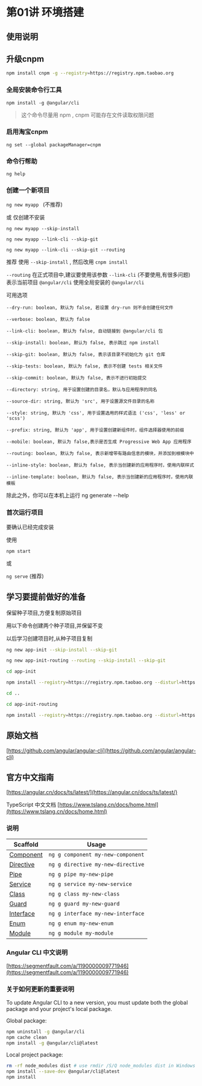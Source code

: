 # 第01讲 环境搭建

## 使用说明

## 升级cnpm

```bash
npm install cnpm -g --registry=https://registry.npm.taobao.org
```

### 全局安装命令行工具

`npm install -g @angular/cli`

> 这个命令尽量用 npm , cnpm 可能存在文件读取权限问题

### 启用淘宝cnpm

`ng set --global packageManager=cnpm`

### 命令行帮助

`ng help`

### 创建一个新项目

`ng new myapp ` (不推荐)

或 仅创建不安装

`ng new myapp --skip-install`  

`ng new myapp --link-cli --skip-git`

`ng new myapp --link-cli --skip-git --routing`


推荐 使用 `--skip-install` , 然后改用 `cnpm install`

`--routing` 在正式项目中,建议要使用该参数
`--link-cli` (不要使用,有很多问题) 表示当前项目 `@angular/cli` 使用全局安装的 `@angular/cli`


可用选项

    --dry-run: boolean, 默认为 false, 若设置 dry-run 则不会创建任何文件

    --verbose: boolean, 默认为 false

    --link-cli: boolean, 默认为 false, 自动链接到 @angular/cli 包

    --skip-install: boolean, 默认为 false, 表示跳过 npm install

    --skip-git: boolean, 默认为 false, 表示该目录不初始化为 git 仓库

    --skip-tests: boolean, 默认为 false, 表示不创建 tests 相关文件

    --skip-commit: boolean, 默认为 false, 表示不进行初始提交

    --directory: string, 用于设置创建的目录名，默认与应用程序的同名

    --source-dir: string, 默认为 'src', 用于设置源文件目录的名称

    --style: string, 默认为 'css', 用于设置选用的样式语法 ('css', 'less' or 'scss')

    --prefix: string, 默认为 'app', 用于设置创建新组件时，组件选择器使用的前缀

    --mobile: boolean, 默认为 false,表示是否生成 Progressive Web App 应用程序

    --routing: boolean, 默认为 false, 表示新增带有路由信息的模块，并添加到根模块中

    --inline-style: boolean, 默认为 false, 表示当创建新的应用程序时，使用内联样式

    --inline-template: boolean, 默认为 false, 表示当创建新的应用程序时，使用内联模板

除此之外，你可以在本机上运行 ng generate --help 


### 首次运行项目

要确认已经完成安装 

使用 

`npm start`

或

`ng serve`  (推荐)


## 学习要提前做好的准备

保留种子项目,方便复制原始项目

用以下命令创建两个种子项目,并保留不变

以后学习创建项目时,从种子项目复制

```bash
ng new app-init --skip-install --skip-git 

ng new app-init-routing --routing --skip-install --skip-git 

cd app-init

npm install --registry=https://registry.npm.taobao.org --disturl=https://npm.taobao.org/dist --sass-binary-site=http://npm.taobao.org/mirrors/node-sass

cd ..

cd app-init-routing

npm install --registry=https://registry.npm.taobao.org --disturl=https://npm.taobao.org/dist --sass-binary-site=http://npm.taobao.org/mirrors/node-sass
```


## 原始文档

[https://github.com/angular/angular-cli](https://github.com/angular/angular-cli)

## 官方中文指南

[https://angular.cn/docs/ts/latest/](https://angular.cn/docs/ts/latest/)

TypeScript 中文文档
[https://www.tslang.cn/docs/home.html](https://www.tslang.cn/docs/home.html)

### 说明

Scaffold  | Usage
---       | ---
[Component](https://github.com/angular/angular-cli/wiki/generate-component) | `ng g component my-new-component`
[Directive](https://github.com/angular/angular-cli/wiki/generate-directive) | `ng g directive my-new-directive`
[Pipe](https://github.com/angular/angular-cli/wiki/generate-pipe)           | `ng g pipe my-new-pipe`
[Service](https://github.com/angular/angular-cli/wiki/generate-service)     | `ng g service my-new-service`
[Class](https://github.com/angular/angular-cli/wiki/generate-class)         | `ng g class my-new-class`
[Guard](https://github.com/angular/angular-cli/wiki/generate-guard)         | `ng g guard my-new-guard`
[Interface](https://github.com/angular/angular-cli/wiki/generate-interface) | `ng g interface my-new-interface`
[Enum](https://github.com/angular/angular-cli/wiki/generate-enum)           | `ng g enum my-new-enum`
[Module](https://github.com/angular/angular-cli/wiki/generate-module)       | `ng g module my-module`

### Angular CLI 中文说明

[https://segmentfault.com/a/1190000009771946](https://segmentfault.com/a/1190000009771946)

### 关于如何更新的重要说明

To update Angular CLI to a new version, you must update both the global package and your project's local package.

Global package:
```bash
npm uninstall -g @angular/cli
npm cache clean
npm install -g @angular/cli@latest
```

Local project package:
```bash
rm -rf node_modules dist # use rmdir /S/Q node_modules dist in Windows Command Prompt; use rm -r -fo node_modules,dist in Windows PowerShell
npm install --save-dev @angular/cli@latest
npm install
```



